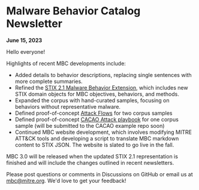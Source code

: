 # <a name="faq"></a>Malware Behavior Catalog Newsletter # 
**June 15, 2023**

Hello everyone!

Highlights of recent MBC developments include:

* Added details to behavior descriptions, replacing single sentences with more complete summaries.
* Refined the [STIX 2.1 Malware Behavior Extension](https://docs.google.com/document/d/1azr8ewNXhWyLt1a2wE2cG964QuFSPdIBSqCJFJrwEVo/edit?usp=sharing), which includes new STIX domain objects for MBC objectives, behaviors, and methods.
* Expanded the corpus with hand-curated samples, focusing on behaviors without representative malware.
* Defined proof-of-concept [Attack Flows](https://github.com/center-for-threat-informed-defense/attack-flow/tree/main/corpus) for two corpus samples
* Defined proof-of-concept [CACAO Attack playbook](https://github.com/oasis-tcs/cacao) for one corpus sample (will be submitted to the CACAO example repo soon)
* Continued MBC website development, which involves modifying MITRE ATT&CK tools and developing a script to translate MBC markdown content to STIX JSON. The website is slated to go live in the fall.

MBC 3.0 will be released when the updated STIX 2.1 representation is finished and will include the changes outlined in recent newsletters.

Please post questions or comments in Discussions on GitHub or email us at mbc@mitre.org. We'd love to get your feedback! 
